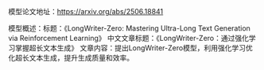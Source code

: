 模型论文地址：https://arxiv.org/abs/2506.18841

模型概述：标题：《LongWriter-Zero: Mastering Ultra-Long Text Generation via Reinforcement Learning》
中文文章标题：《LongWriter-Zero：通过强化学习掌握超长文本生成》
文章内容：提出LongWriter-Zero模型，利用强化学习优化超长文本生成，提升生成质量和效率。
